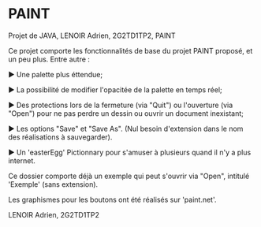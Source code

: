 # PAINT
Projet de JAVA, LENOIR Adrien, 2G2TD1TP2, PAINT

Ce projet comporte les fonctionnalités de base du projet PAINT proposé, et un peu plus.
Entre autre :

► Une palette plus éttendue;

► La possibilité de modifier l'opacitée de la palette en temps réel;

► Des protections lors de la fermeture (via "Quit") ou l'ouverture (via "Open") pour ne pas perdre un dessin ou ouvrir un document inexistant;

► Les options "Save" et "Save As". (Nul besoin d'extension dans le nom des réalisations à sauvegarder).

► Un 'easterEgg' Pictionnary pour s'amuser à plusieurs quand il n'y a plus internet.

Ce dossier comporte déjà un exemple qui peut s'ouvrir via "Open", intitulé 'Exemple' (sans extension).

Les graphismes pour les boutons ont été réalisés sur 'paint.net'.

LENOIR Adrien, 2G2TD1TP2
